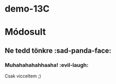 # demo-13C

# Módosult

## Ne tedd tönkre :sad-panda-face:
### Muhahahahahhaaha! :evil-laugh:

Csak vicceltem ;)